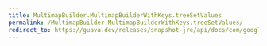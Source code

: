 ```yaml
---
title: MultimapBuilder.MultimapBuilderWithKeys.treeSetValues
permalink: /MultimapBuilder.MultimapBuilderWithKeys.treeSetValues/
redirect_to: https://guava.dev/releases/snapshot-jre/api/docs/com/google/common/collect/MultimapBuilder.MultimapBuilderWithKeys.html#treeSetValues--
---
```

